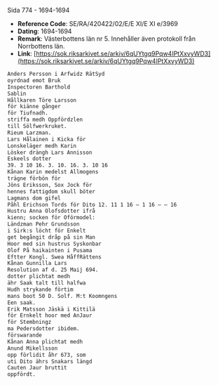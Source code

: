 Sida 774 - 1694-1694

- **Reference Code**: SE/RA/420422/02/E/E XI/E XI e/3969
- **Dating**: 1694-1694
- **Remark**: Västerbottens län nr 5. Innehåller även protokoll från Norrbottens län.
- **Link**: [https://sok.riksarkivet.se/arkiv/6qUYtgq9Pqw4IPtXxvyWD3](https://sok.riksarkivet.se/arkiv/6qUYtgq9Pqw4IPtXxvyWD3)

```txt linenums="1"
Anders Persson i Arfwidz RätSyd
oyrdnad emot Bruk
Inspectoren Barthold
Sablin
Hållkaren Töre Larsson
för kiänne gånger
för Tiufnadh.
striffa medh Oppfördzlen
till Sölfwerkruket.
Rieum Larzman.
Lars Hålainen i Kicka för
Lonskeläger medh Karin
Lösker drängh Lars Annisson
Eskeels dotter
39. 3 10 16. 3. 10. 16. 3. 10 16
Kånan Karin medelst Allmogens
trägne förbön för
Jöns Eriksson, Sox Jock för
hennes fattigdom skull böter
Lagmans dom gifel
Påhl Erichson Tords för Dito 12. 11 1 16 — 1 16 — — 16
Hustru Anna Olofsdotter ifrå
kienn; socken för Oförmodel:
Ländzman Pehr Grundsson
i Sirk:s löcht för Enkelt
get begångit dråp på sin Man
Hoor med sin hustrus Syskonbar
Olof På haikainten i Pusama
Eftter Kongl. Swea HåffRättens
Kånan Gunnilla Lars
Resolution af d. 25 Maij 694.
dotter plichtat medh
ähr Saak talt till halfwa
Hudh strykande förtim
mans boot 50 D. Solf. M:t Koomngens
Een saak.
Erik Matsson Jäskä i Kittilä
för Ernkelt hoor med AnJaur
för Stembningz
ma Pedersdotter ibidem.
förswarande
Kånan Anna plichtat medh
Anund Mikellsson
opp förlidit åhr 673, som
uti Dito ährs Snakars längd
Cauten Jaur bruttit
oppfördt.
```
